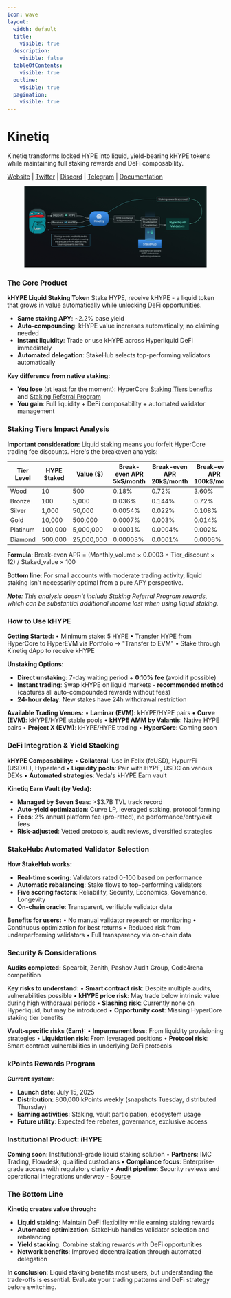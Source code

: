 ```yaml
---
icon: wave
layout:
  width: default
  title:
    visible: true
  description:
    visible: false
  tableOfContents:
    visible: true
  outline:
    visible: true
  pagination:
    visible: true
---
```


# Kinetiq

Kinetiq transforms locked HYPE into liquid, yield-bearing kHYPE tokens while maintaining full staking rewards and DeFi composability.

[Website](https://kinetiq.xyz/) | [Twitter](https://x.com/kinetiq_xyz) | [Discord](https://discord.com/invite/kinetiq) | [Telegram](https://t.me/kinetiq_announcements) | [Documentation](https://docs.kinetiq.xyz/)

<figure><img src="../../../.gitbook/assets/image.png" alt=""><figcaption></figcaption></figure>

### The Core Product

**kHYPE Liquid Staking Token** Stake HYPE, receive kHYPE - a liquid token that grows in value automatically while unlocking DeFi opportunities.

* **Same staking APY**: \~2.2% base yield
* **Auto-compounding**: kHYPE value increases automatically, no claiming needed
* **Instant liquidity**: Trade or use kHYPE across Hyperliquid DeFi immediately
* **Automated delegation**: StakeHub selects top-performing validators automatically

**Key difference from native staking:**

* **You lose** (at least for the moment): HyperCore [Staking Tiers benefits](https://hyperliquid-co.gitbook.io/wiki/architecture/hypercore/dex/clearinghouse/fees#fee-tiers) and [Staking Referral Program](https://hyperliquid-co.gitbook.io/wiki/architecture/hypercore/dex/clearinghouse/fees#staking-referral-program)
* **You gain**: Full liquidity + DeFi composability + automated validator management

### Staking Tiers Impact Analysis

**Important consideration:** Liquid staking means you forfeit HyperCore trading fee discounts. Here's the breakeven analysis:

| Tier Level | HYPE Staked | Value ($)  | Break-even APR 5k$/month | Break-even APR 20k$/month | Break-even APR 100k$/month |
| ---------- | ----------- | ---------- | ------------------------ | ------------------------- | -------------------------- |
| Wood       | 10          | 500        | 0.18%                    | 0.72%                     | 3.60%                      |
| Bronze     | 100         | 5,000      | 0.036%                   | 0.144%                    | 0.72%                      |
| Silver     | 1,000       | 50,000     | 0.0054%                  | 0.022%                    | 0.108%                     |
| Gold       | 10,000      | 500,000    | 0.0007%                  | 0.003%                    | 0.014%                     |
| Platinum   | 100,000     | 5,000,000  | 0.0001%                  | 0.0004%                   | 0.002%                     |
| Diamond    | 500,000     | 25,000,000 | 0.00003%                 | 0.0001%                   | 0.0006%                    |

**Formula**: Break-even APR = (Monthly\_volume × 0.0003 × Tier\_discount × 12) / Staked\_value × 100

**Bottom line**: For small accounts with moderate trading activity, liquid staking isn't necessarily optimal from a pure APY perspective.

_**Note**: This analysis doesn't include Staking Referral Program rewards, which can be substantial additional income lost when using liquid staking._

### How to Use kHYPE

**Getting Started:** • Minimum stake: 5 HYPE • Transfer HYPE from HyperCore to HyperEVM via Portfolio → "Transfer to EVM" • Stake through Kinetiq dApp to receive kHYPE

**Unstaking Options:**

* **Direct unstaking**: 7-day waiting period + **0.10% fee** (avoid if possible)
* **Instant trading**: Swap kHYPE on liquid markets - **recommended method** (captures all auto-compounded rewards without fees)
* **24-hour delay**: New stakes have 24h withdrawal restriction

**Available Trading Venues:** • **Laminar (EVM)**: kHYPE/HYPE pairs • **Curve (EVM)**: kHYPE/HYPE stable pools • **kHYPE AMM by Valantis**: Native HYPE pairs • **Project X (EVM)**: kHYPE/HYPE trading • **HyperCore**: Coming soon

### DeFi Integration & Yield Stacking

**kHYPE Composability:** • **Collateral**: Use in Felix (feUSD), HypurrFi (USDXL), Hyperlend • **Liquidity pools**: Pair with HYPE, USDC on various DEXs • **Automated strategies**: Veda's kHYPE Earn vault

**Kinetiq Earn Vault (by Veda):**

* **Managed by Seven Seas**: >$3.7B TVL track record
* **Auto-yield optimization**: Curve LP, leveraged staking, protocol farming&#x20;
* **Fees**: 2% annual platform fee (pro-rated), no performance/entry/exit fees
* **Risk-adjusted**: Vetted protocols, audit reviews, diversified strategies

### StakeHub: Automated Validator Selection

**How StakeHub works:**

* **Real-time scoring**: Validators rated 0-100 based on performance
* **Automatic rebalancing**: Stake flows to top-performing validators
* **Five scoring factors**: Reliability, Security, Economics, Governance, Longevity
* **On-chain oracle**: Transparent, verifiable validator data

**Benefits for users:** • No manual validator research or monitoring • Continuous optimization for best returns • Reduced risk from underperforming validators • Full transparency via on-chain data

### Security & Considerations

**Audits completed:** Spearbit, Zenith, Pashov Audit Group, Code4rena competition

**Key risks to understand:** • **Smart contract risk**: Despite multiple audits, vulnerabilities possible • **kHYPE price risk**: May trade below intrinsic value during high withdrawal periods • **Slashing risk**: Currently none on Hyperliquid, but may be introduced • **Opportunity cost**: Missing HyperCore staking tier benefits

**Vault-specific risks (Earn):** • **Impermanent loss**: From liquidity provisioning strategies • **Liquidation risk**: From leveraged positions • **Protocol risk**: Smart contract vulnerabilities in underlying DeFi protocols

### kPoints Rewards Program

**Current system:**

* **Launch date**: July 15, 2025
* **Distribution**: 800,000 kPoints weekly (snapshots Tuesday, distributed Thursday)
* **Earning activities**: Staking, vault participation, ecosystem usage
* **Future utility**: Expected fee rebates, governance, exclusive access

### Institutional Product: iHYPE

**Coming soon**: Institutional-grade liquid staking solution • **Partners**: IMC Trading, Flowdesk, qualified custodians • **Compliance focus**: Enterprise-grade access with regulatory clarity • **Audit pipeline**: Security reviews and operational integrations underway - [Source](https://x.com/kinetiq_xyz/status/1935766396496945561)

### The Bottom Line

**Kinetiq creates value through:**

* **Liquid staking**: Maintain DeFi flexibility while earning staking rewards
* **Automated optimization**: StakeHub handles validator selection and rebalancing
* **Yield stacking**: Combine staking rewards with DeFi opportunities
* **Network benefits**: Improved decentralization through automated delegation

**In conclusion**: Liquid staking benefits most users, but understanding the trade-offs is essential. Evaluate your trading patterns and DeFi strategy before switching.
